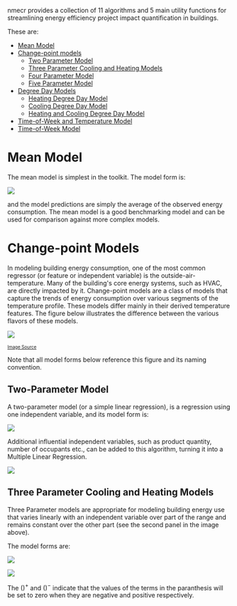 nmecr provides a collection of 11 algorithms and 5 main utility functions for streamlining energy efficiency project impact quantification in buildings. 

These are:

* [Mean Model](#mean-model)
* [Change-point models](#change-point-models)
  * [Two Parameter Model](#two-parameter-model)
  * [Three Parameter Cooling and Heating Models](#three-parameter-cooling-and-heating-models) 
  * [Four Parameter Model](#four-parameter-model) 
  * [Five Parameter Model](#five-parameter-model) 
* [Degree Day Models](#degree-day-models) 
  * [Heating Degree Day Model](#heating-degree-day-model) 
  * [Cooling Degree Day Model](#cooling-degree-day-model) 
  * [Heating and Cooling Degree Day Model](#heating-and-cooling-degree-day-model) 
* [Time-of-Week and Temperature Model](#time-of-week-and-temperature-model) 
* [Time-of-Week Model](#time-of-week-model) 


# Mean Model

The mean model is simplest in the toolkit. The model form is:

![](https://user-images.githubusercontent.com/30964555/135513577-abc0d117-40e2-4270-94bf-7829bbd2599d.gif)

and the model predictions are simply the average of the observed energy consumption. The mean model is a good benchmarking model and can be used for comparison against more complex models.  

# Change-point Models

In modeling building energy consumption, one of the most common regressor (or feature or independent variable) is the outside-air-temperature. Many of the building's core energy systems, such as HVAC, are directly impacted by it. Change-point models are a class of models that capture the trends of energy consumption over various segments of the temperature profile. These models differ mainly in their derived temperature features. The figure below illustrates the difference between the various flavors of these models.

![](https://user-images.githubusercontent.com/30964555/135507651-01e03e78-8400-4ae0-9c4d-2af2d8f9a8c8.gif)

<font size="1"> [Image Source](https://www.sciencedirect.com/science/article/abs/pii/S0378778814009645) </font> 

Note that all model forms below reference this figure and its naming convention.

## Two-Parameter Model

A two-parameter model (or a simple linear regression), is a regression using one independent variable, and its model form is:

![](https://user-images.githubusercontent.com/30964555/135513724-34987cd8-77bf-4ac2-8283-003233eff65c.gif)

Additional influential independent variables, such as product quantity, number of occupants etc., can be added to this algorithm, turning it into a Multiple Linear Regression.

![](https://user-images.githubusercontent.com/30964555/135513748-86cb04e7-3647-4842-b0a6-9bd6a65a7c03.gif)

## Three Parameter Cooling and Heating Models

Three Parameter models are appropriate for modeling building energy use that varies linearly with an independent variable over part of the range and remains constant over the other part (see the second panel in the image above).

The model forms are:

![](https://user-images.githubusercontent.com/30964555/135513777-6306b37f-8f04-411a-a0c6-827214d4f1f0.gif)

![](https://user-images.githubusercontent.com/30964555/135513810-4dbeb77d-5965-4d47-9e09-76029d43bda2.gif)

The $()^+$ and $()^-$ indicate that the values of the terms in the paranthesis will be set to zero when they are negative and positive respectively.


